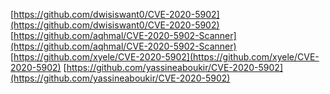 [https://github.com/dwisiswant0/CVE-2020-5902](https://github.com/dwisiswant0/CVE-2020-5902)
[https://github.com/aqhmal/CVE-2020-5902-Scanner](https://github.com/aqhmal/CVE-2020-5902-Scanner)
[https://github.com/xyele/CVE-2020-5902](https://github.com/xyele/CVE-2020-5902)
[https://github.com/yassineaboukir/CVE-2020-5902](https://github.com/yassineaboukir/CVE-2020-5902)
